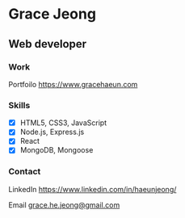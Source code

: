 # Grace Jeong

## Web developer

### Work

Portfoilo https://www.gracehaeun.com

### Skills

- [x] HTML5, CSS3, JavaScript
- [x] Node.js, Express.js
- [x] React
- [x] MongoDB, Mongoose

### Contact

LinkedIn https://www.linkedin.com/in/haeunjeong/

Email grace.he.jeong@gmail.com
